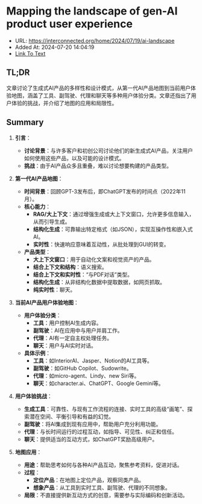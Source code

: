 # Mapping the landscape of gen-AI product user experience
- URL: https://interconnected.org/home/2024/07/19/ai-landscape
- Added At: 2024-07-20 14:04:19
- [Link To Text](2024-07-20-mapping-the-landscape-of-gen-ai-product-user-experience_raw.md)

## TL;DR
文章讨论了生成式AI产品的多样性和设计模式，从第一代AI产品地图到当前用户体验地图，涵盖了工具、副驾驶、代理和聊天等多种用户体验分类。文章还指出了用户体验的挑战，并介绍了地图的应用和局限性。

## Summary
1. **引言**：
   - **讨论背景**：与许多客户和初创公司讨论他们的新生成式AI产品，关注用户如何使用这些产品，以及可能的设计模式。
   - **挑战**：由于AI产品众多且重叠，难以讨论想要构建的产品类型。

2. **第一代AI产品地图**：
   - **时间背景**：回顾GPT-3发布后，即ChatGPT发布的时间点（2022年11月）。
   - **核心能力**：
     - **RAG/大上下文**：通过增强生成或大上下文窗口，允许更多信息输入，从而引导生成。
     - **结构化生成**：可靠输出特定格式（如JSON），实现互操作性和嵌入式AI。
     - **实时性**：快速响应意味着互动性，从批处理到GUI的转变。
   - **产品类型**：
     - **大上下文窗口**：用于自动化文案和视觉资产的产品。
     - **结合上下文和结构**：语义搜索。
     - **结合上下文和实时性**：“与PDF对话”类型。
     - **结构化生成**：从非结构化数据中提取数据，如网页抓取。
     - **纯实时性**：聊天。

3. **当前AI产品用户体验地图**：
   - **用户体验分类**：
     - **工具**：用户控制AI生成内容。
     - **副驾驶**：AI在应用中与用户并肩工作。
     - **代理**：AI有一定自主权处理任务。
     - **聊天**：用户与AI实时对话。
   - **具体示例**：
     - **工具**：如InteriorAI、Jasper、Notion的AI工具等。
     - **副驾驶**：如GitHub Copilot、Sudowrite。
     - **代理**：如micro-agent、Lindy、new Siri等。
     - **聊天**：如character.ai、ChatGPT、Google Gemini等。

4. **用户体验挑战**：
   - **生成工具**：可靠性、与现有工作流程的连接、实时工具的高级“画笔”、探索潜在空间、平衡引导和有益的幻觉。
   - **副驾驶**：将AI集成到现有应用中，帮助用户充分利用功能。
   - **代理**：与长时间运行的过程互动，如指导、可见性、纠正和信任。
   - **聊天**：提供适当的互动方式，如ChatGPT奖励高级用户。

5. **地图应用**：
   - **用途**：帮助思考如何与各种AI产品互动，聚焦参考资料，促进对话。
   - **过程**：
     - **定位产品**：在地图上定位产品，观察同类产品。
     - **想象产品**：从工具到实时工具、副驾驶、代理的不同想象。
   - **局限**：不直接提供新互动方式的创意，需要参与实际编码和创新活动。
